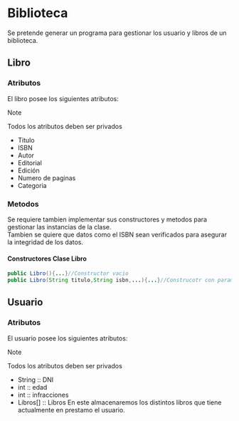 # Biblioteca

Se pretende generar un programa para gestionar los usuario y libros de un biblioteca. <br>

## Libro
### Atributos
El libro posee los siguientes atributos: <br>
> [!NOTE]
>  Todos los atributos deben ser privados
- Titulo
- ISBN 
- Autor 
- Editorial
- Edición
- Numero de paginas
- Categoria <br>       
### Metodos
Se requiere tambien implementar sus constructores y metodos para gestionar las instancias de la clase.  
Tambien se quiere que datos como el ISBN sean verificados para asegurar la integridad de los datos.
#### Constructores Clase Libro
```java
public Libro(){...}//Constructor vacio
public Libro(String titulo,String isbn,...){...}//Construcotr con parametros
```
## Usuario
### Atributos
El usuario posee los siguientes atributos: <br>
> [!NOTE]
>  Todos los atributos deben ser privados

- String :: DNI
- int :: edad
- int :: infracciones
- Libros[] :: Libros  En este almacenaremos los distintos libros que tiene actualmente en prestamo el usuario.
